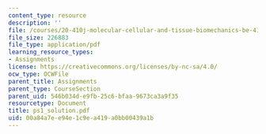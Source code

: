```yaml
---
content_type: resource
description: ''
file: /courses/20-410j-molecular-cellular-and-tissue-biomechanics-be-410j-spring-2003/00a84a7ee94e1c9ea419a0bb00439a1b_ps1_solution.pdf
file_size: 226883
file_type: application/pdf
learning_resource_types:
- Assignments
license: https://creativecommons.org/licenses/by-nc-sa/4.0/
ocw_type: OCWFile
parent_title: Assignments
parent_type: CourseSection
parent_uid: 546b034d-e9fb-25c6-bfaa-9673ca3a9f35
resourcetype: Document
title: ps1_solution.pdf
uid: 00a84a7e-e94e-1c9e-a419-a0bb00439a1b
---
```

